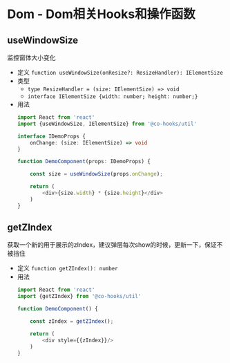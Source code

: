 # Dom - Dom相关Hooks和操作函数

## useWindowSize
监控窗体大小变化

* 定义 `function useWindowSize(onResize?: ResizeHandler): IElementSize `
* 类型
    - `type ResizeHandler = (size: IElementSize) => void`
    - `interface IElementSize {width: number; height: number;}`
* 用法
    ```typescript jsx
    import React from 'react'
    import {useWindowSize, IElementSize} from '@co-hooks/util'

    interface IDemoProps {
        onChange: (size: IElementSize) => void
    }

    function DemoComponent(props: IDemoProps) {

        const size = useWindowSize(props.onChange);

        return (
            <div>{size.width} * {size.height}</div>
        )
    }
    ```

## getZIndex
获取一个新的用于展示的zIndex，建议弹层每次show的时候，更新一下，保证不被挡住

* 定义 `function getZIndex(): number`
* 用法
    ```typescript jsx
    import React from 'react'
    import {getZIndex} from '@co-hooks/util'

    function DemoComponent() {

        const zIndex = getZIndex();

        return (
            <div style={{zIndex}}/>
        )
    }

    ```

